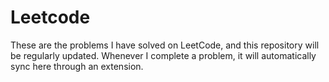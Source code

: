 # Leetcode 
These are the problems I have solved on LeetCode, and this repository will be regularly updated. Whenever I complete a problem, it will automatically sync here through an extension.
